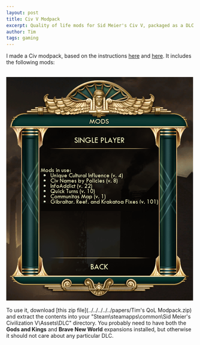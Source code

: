 ```yaml
---
layout: post
title: Civ V Modpack
excerpt: Quality of life mods for Sid Meier's Civ V, packaged as a DLC (so that you can still get Steam achievements). No hacks or cheats, these are just bug fixes, cosmetic tweaks, and Quick Turns for computer players.
author: Tim
tags: gaming
---
```


I made a Civ modpack, based on the instructions [here](https://forums.civfanatics.com/threads/mpmpm-multiplayer-mod-dlc-hack-updated.533238/) and [here](https://civ-5-cbp.fandom.com/wiki/Creating_a_Modpack). It includes the following mods:

<br>
<img src="/images/modpack.png" alt="Unique Cultural Influence v. 4, Civ Names by Policies v. 8, InfoAddict v. 22, Quick Turns v. 10, Cummunitas Map v. 1, Gibraltar, Reef, and Krakatoa Fixes v. 101" class="center">
<br>

To use it, download [this zip file](../../../../../papers/Tim's QoL Modpack.zip) and extract the contents into your "Steam\steamapps\common\Sid Meier's Civilization V\Assets\DLC" directory. You probably need to have both the **Gods and Kings** and **Brave New World** expansions installed, but otherwise it should not care about any particular DLC.